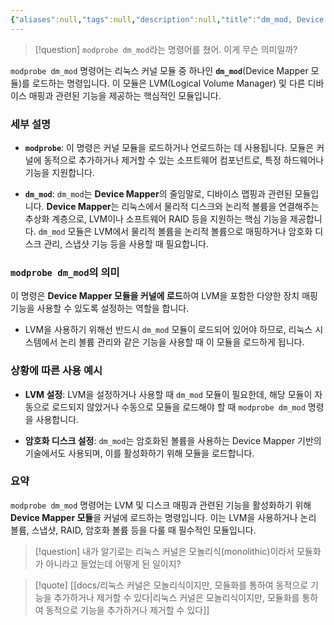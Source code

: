 ```yaml
---
{"aliases":null,"tags":null,"description":null,"title":"dm_mod, Device Mapper Module","created":"2024-09-16T21:06:58","updated":"2024-09-16T21:14:51","dg-publish":true,"permalink":"/docs/dm_mod, Device Mapper Module/","dgPassFrontmatter":true}
---
```



> [!question] `modprobe dm_mod`라는 명령어를 쳤어. 이게 무슨 의미일까?

`modprobe dm_mod` 명령어는 리눅스 커널 모듈 중 하나인 **`dm_mod`**(Device Mapper 모듈)를 로드하는 명령입니다. 이 모듈은 LVM(Logical Volume Manager) 및 다른 디바이스 매핑과 관련된 기능을 제공하는 핵심적인 모듈입니다.

### 세부 설명

- **`modprobe`**: 이 명령은 커널 모듈을 로드하거나 언로드하는 데 사용됩니다. 모듈은 커널에 동적으로 추가하거나 제거할 수 있는 소프트웨어 컴포넌트로, 특정 하드웨어나 기능을 지원합니다.
  
- **`dm_mod`**: `dm_mod`는 **Device Mapper**의 줄임말로, 디바이스 맵핑과 관련된 모듈입니다. **Device Mapper**는 리눅스에서 물리적 디스크와 논리적 볼륨을 연결해주는 추상화 계층으로, LVM이나 소프트웨어 RAID 등을 지원하는 핵심 기능을 제공합니다. `dm_mod` 모듈은 LVM에서 물리적 볼륨을 논리적 볼륨으로 매핑하거나 암호화 디스크 관리, 스냅샷 기능 등을 사용할 때 필요합니다.

### `modprobe dm_mod`의 의미

이 명령은 **Device Mapper 모듈을 커널에 로드**하여 LVM을 포함한 다양한 장치 매핑 기능을 사용할 수 있도록 설정하는 역할을 합니다. 

- LVM을 사용하기 위해선 반드시 `dm_mod` 모듈이 로드되어 있어야 하므로, 리눅스 시스템에서 논리 볼륨 관리와 같은 기능을 사용할 때 이 모듈을 로드하게 됩니다.
  

### 상황에 따른 사용 예시

- **LVM 설정**: LVM을 설정하거나 사용할 때 `dm_mod` 모듈이 필요한데, 해당 모듈이 자동으로 로드되지 않았거나 수동으로 모듈을 로드해야 할 때 `modprobe dm_mod` 명령을 사용합니다.
  
- **암호화 디스크 설정**: `dm_mod`는 암호화된 볼륨을 사용하는 Device Mapper 기반의 기술에서도 사용되며, 이를 활성화하기 위해 모듈을 로드합니다.

### 요약

`modprobe dm_mod` 명령어는 LVM 및 디스크 매핑과 관련된 기능을 활성화하기 위해 **Device Mapper 모듈**을 커널에 로드하는 명령입니다. 이는 LVM을 사용하거나 논리 볼륨, 스냅샷, RAID, 암호화 볼륨 등을 다룰 때 필수적인 모듈입니다.

> [!question] 내가 알기로는 리눅스 커널은 모놀리식(monolithic)이라서 모듈화가 아니라고 들었는데 어떻게 된 일이지?

> [!quote] [[docs/리눅스 커널은 모놀리식이지만, 모듈화를 통하여 동적으로 기능을 추가하거나 제거할 수 있다\|리눅스 커널은 모놀리식이지만, 모듈화를 통하여 동적으로 기능을 추가하거나 제거할 수 있다]]

